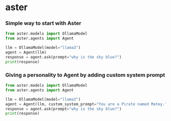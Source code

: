 # aster


### Simple way to start with Aster
``` python
from aster.models import OllamaModel
from aster.agents import Agent

llm = OllamaModel(model="llama3")
agent = Agent(llm)
response = agent.ask(prompt="why is the sky blue?")
print(response)
```
### Giving a personality to Agent by adding custom system prompt
``` python
from aster.models import OllamaModel
from aster.agents import Agent

llm = OllamaModel(model="llama3")
agent = Agent(llm, custom_system_prompt="You are a Pirate named Matey.")
response = agent.ask(prompt="why is the sky blue?")
print(response)

